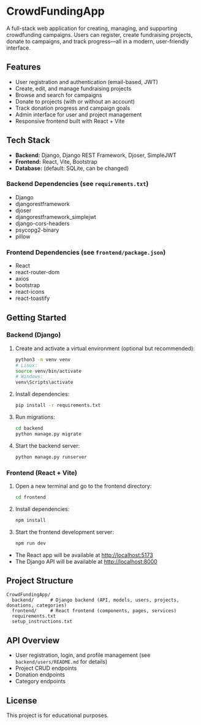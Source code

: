 # CrowdFundingApp

A full-stack web application for creating, managing, and supporting crowdfunding campaigns. Users can register, create fundraising projects, donate to campaigns, and track progress—all in a modern, user-friendly interface.

## Features

- User registration and authentication (email-based, JWT)
- Create, edit, and manage fundraising projects
- Browse and search for campaigns
- Donate to projects (with or without an account)
- Track donation progress and campaign goals
- Admin interface for user and project management
- Responsive frontend built with React + Vite

## Tech Stack

- **Backend:** Django, Django REST Framework, Djoser, SimpleJWT
- **Frontend:** React, Vite, Bootstrap
- **Database:** (default: SQLite, can be changed)

### Backend Dependencies (see `requirements.txt`)
- Django
- djangorestframework
- djoser
- djangorestframework_simplejwt
- django-cors-headers
- psycopg2-binary
- pillow

### Frontend Dependencies (see `frontend/package.json`)
- React
- react-router-dom
- axios
- bootstrap
- react-icons
- react-toastify

## Getting Started

### Backend (Django)
1. Create and activate a virtual environment (optional but recommended):
   ```bash
   python3 -m venv venv
   # Linux:
   source venv/bin/activate
   # Windows:
   venv\Scripts\activate
   ```
2. Install dependencies:
   ```bash
   pip install -r requirements.txt
   ```
3. Run migrations:
   ```bash
   cd backend
   python manage.py migrate
   ```
4. Start the backend server:
   ```bash
   python manage.py runserver
   ```

### Frontend (React + Vite)
1. Open a new terminal and go to the frontend directory:
   ```bash
   cd frontend
   ```
2. Install dependencies:
   ```bash
   npm install
   ```
3. Start the frontend development server:
   ```bash
   npm run dev
   ```

- The React app will be available at [http://localhost:5173](http://localhost:5173)
- The Django API will be available at [http://localhost:8000](http://localhost:8000)

## Project Structure

```
CrowdFundingApp/
  backend/      # Django backend (API, models, users, projects, donations, categories)
  frontend/     # React frontend (components, pages, services)
  requirements.txt
  setup_instructions.txt
```

## API Overview
- User registration, login, and profile management (see `backend/users/README.md` for details)
- Project CRUD endpoints
- Donation endpoints
- Category endpoints

## License

This project is for educational purposes. 
